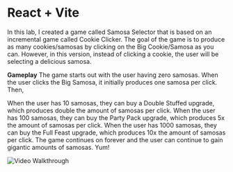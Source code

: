 # React + Vite

In this lab, I created a game called Samosa Selector that is based on an incremental game called Cookie Clicker. The goal of the game is to produce as many cookies/samosas by clicking on the Big Cookie/Samosa as you can. However, in this version, instead of clicking a cookie, the user will be selecting a delicious samosa.

**Gameplay**
The game starts out with the user having zero samosas. When the user clicks the Big Samosa, it initially produces one samosa per click. Then,

When the user has 10 samosas, they can buy a Double Stuffed upgrade, which produces double the amount of samosas per click.
When the user has 100 samosas, they can buy the Party Pack upgrade, which produces 5x the amount of samosas per click.
When the user has 1000 samosas, they can buy the Full Feast upgrade, which produces 10x the amount of samosas per click.
The game continues on forever and the user can continue to gain gigantic amounts of samosas. Yum!

<img src='/react_lab2_result.gif' title='Video Walkthrough' width='' alt='Video Walkthrough' />
